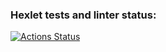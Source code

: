 ### Hexlet tests and linter status:
[![Actions Status](https://github.com/zhek111/python-project-52/workflows/hexlet-check/badge.svg)](https://github.com/zhek111/python-project-52/actions)